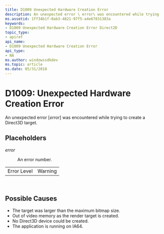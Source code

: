 ```yaml
---
title: D1009 Unexpected Hardware Creation Error
description: An unexpected error \ error\ was encountered while trying to create a Direct3D target.
ms.assetid: 1ff34b1f-0ab3-4821-97f5-a4e67831383a
keywords:
- D1009 Unexpected Hardware Creation Error Direct2D
topic_type:
- apiref
api_name:
- D1009 Unexpected Hardware Creation Error
api_type:
- NA
ms.author: windowssdkdev
ms.topic: article
ms.date: 05/31/2018
---
```


# D1009: Unexpected Hardware Creation Error

An unexpected error \[*error*\] was encountered while trying to create a Direct3D target.

## Placeholders

<dl> <dt>

<span id="error"></span><span id="ERROR"></span>*error*
</dt> <dd>

An error number.

</dd> </dl> 

|             |         |
|-------------|---------|
| Error Level | Warning |



 

## Possible Causes

-   The target was larger than the maximum bitmap size.
-   Out of video memory as the render target is created.
-   No Direct3D device could be created.
-   The application is running on IA64.

 

 




